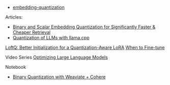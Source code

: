 - [embedding-quantization](https://github.com/UKPLab/sentence-transformers/blob/master/examples/applications/embedding-quantization/semantic_search_faiss.py)


Articles:
- [Binary and Scalar Embedding Quantization for Significantly Faster & Cheaper Retrieval](https://huggingface.co/blog/embedding-quantization)
- [Quantization of LLMs with llama.cpp](https://medium.com/@ingridwickstevens/quantization-of-llms-with-llama-cpp-9bbf59deda35)



[LoftQ: Better Initialization for a Quantization-Aware LoRA](https://kaitchup.substack.com/p/loftq-better-initialization-for-a?utm_source=substack&utm_medium=email&utm_content=share)
[When to Fine-tune](https://mobiarch.wordpress.com/2024/03/21/supervised-fine-tuning-of-a-hugging-face-llm-model/)

Video Series
[Optimizing Large Language Models](https://www.youtube.com/playlist?app=desktop&list=PLJgojBtbsuc0Z7LdHRT1Usn5lXDp2On5e)

Notebook
- [Binary Quantization with Weaviate + Cohere](https://www.kaggle.com/code/ajitmistry/binary-quantization-with-weaviate-cohere)
